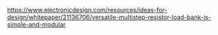 https://www.electronicdesign.com/resources/ideas-for-design/whitepaper/21136706/versatile-multistep-resistor-load-bank-is-simple-and-modular